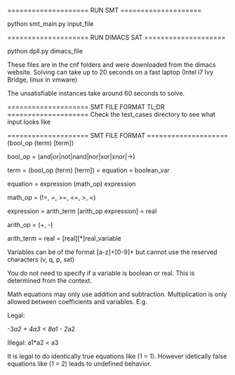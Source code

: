 ==================== RUN SMT ====================

python smt_main.py input_file

==================== RUN DIMACS SAT ====================

python dpll.py dimacs_file

These files are in the cnf folders and were downloaded from
the dimacs website. Solving can take up to 20 seconds on a
fast laptop (Intel i7 Ivy Bridge, linux in vmware)

The unsatisfiable instances take around 60 seconds to solve.

==================== SMT FILE FORMAT TL;DR ====================
Check the test_cases directory to see what input looks like

==================== SMT FILE FORMAT ====================
(bool_op (term) [term])

bool_op     = (and|or|not|nand|nor|xor|xnor|->)

term        = (bool_op (term) [term])
            = equation
            = boolean_var

equation    = expression (math_op) expression

math_op     = (!=, =, >=, <=, >, <)

expression  = arith_term [arith_op expression]
            = real 

arith_op    = (+, -)

arith_term  = real
            = [real][*]real_variable

Variables can be of the format [a-z]+[0-9]+ but cannot use the reserved
characters (v, q, p, sat)

You do not need to specify if a variable is boolean or real. This is
determined from the context.

Math equations may only use addition and subtraction. Multiplication is only
allowed between coefficients and variables. E.g.

Legal:

-3*a2 + 4a3 < 8a1 - 2*a2

Illegal:
a1*a2 < a3

It is legal to do identically true equations like (1 = 1). However idetically
false equations like (1 = 2) leads to undefined behavior.

